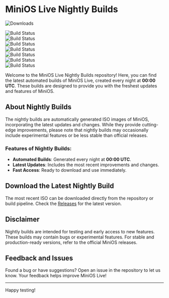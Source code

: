 # MiniOS Live Nightly Builds

![Downloads](https://img.shields.io/github/downloads/minios-linux/minios-nightly/total)

![Build Status](https://github.com/minios-linux/minios-nightly/actions/workflows/bookworm-xfce-standard-amd64.yml/badge.svg)<br>
![Build Status](https://github.com/minios-linux/minios-nightly/actions/workflows/bookworm-xfce-standard-i386.yml/badge.svg)<br>
![Build Status](https://github.com/minios-linux/minios-nightly/actions/workflows/bookworm-xfce-toolbox-amd64.yml/badge.svg)<br>
![Build Status](https://github.com/minios-linux/minios-nightly/actions/workflows/bookworm-flux-minimum-amd64.yml/badge.svg)<br>
![Build Status](https://github.com/minios-linux/minios-nightly/actions/workflows/bookworm-flux-minimum-i386.yml/badge.svg)<br>
![Build Status](https://github.com/minios-linux/minios-nightly/actions/workflows/buster-xfce-standard-amd64.yml/badge.svg)<br>
![Build Status](https://github.com/minios-linux/minios-nightly/actions/workflows/buster-xfce-standard-i386.yml/badge.svg)

Welcome to the MiniOS Live Nightly Builds repository! Here, you can find the latest automated builds of MiniOS Live, created every night at **00:00 UTC**. These builds are designed to provide you with the freshest updates and features of MiniOS.

## About Nightly Builds

The nightly builds are automatically generated ISO images of MiniOS, incorporating the latest updates and changes. While they provide cutting-edge improvements, please note that nightly builds may occasionally include experimental features or be less stable than official releases.

### Features of Nightly Builds:
- **Automated Builds**: Generated every night at **00:00 UTC**.
- **Latest Updates**: Includes the most recent improvements and changes.
- **Fast Access**: Ready to download and use immediately.

## Download the Latest Nightly Build

The most recent ISO can be downloaded directly from the repository or build pipeline. Check the [Releases](https://github.com/minios-linux/minios-nightly/releases) for the latest version.

## Disclaimer

Nightly builds are intended for testing and early access to new features. These builds may contain bugs or experimental features. For stable and production-ready versions, refer to the official MiniOS releases.

## Feedback and Issues

Found a bug or have suggestions? Open an issue in the repository to let us know. Your feedback helps improve MiniOS Live!

---

Happy testing!
